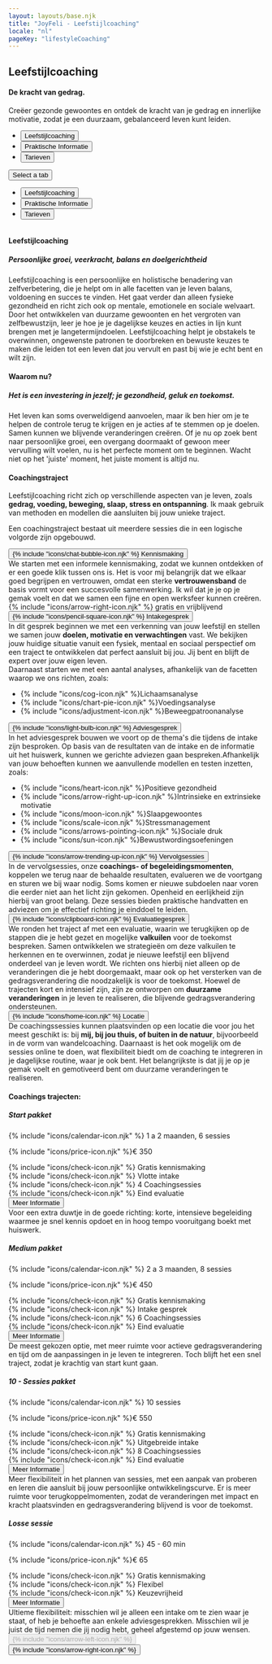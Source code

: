 ```yaml
---
layout: layouts/base.njk
title: "JoyFeli - Leefstijlcoaching"
locale: "nl"
pageKey: "lifestyleCoaching"
---
```


<!-- Hero Section -->
  <section class="hero-section">
    <div class="container position-relative ">
      <div class="row">
        <div class="col-12 position-relative m-0 p-0">
          <!-- Background image container -->
          <div class="bg-image lifestylecoach-img animate-slide-in-left"></div>
          <!-- Text overlay -->
          <div class="text-overlay lifestylecoach-text animate-slide-in-right bg-white bg-opacity-75 p-4 p-md-5">
            <h1 class="separator text-uppercase">
              <span class="d-block mb-2">
                <span><strong>Leefstijlcoaching</strong></span>
              </span>
            </h1>
              <h4>
                <span class="d-block mb-3 fst-italic">
                  <strong>De kracht van gedrag.</strong>
                </span>
              </h4>
            <p>
              Creëer gezonde gewoontes en ontdek de kracht van je gedrag en innerlijke motivatie, zodat je een duurzaam, gebalanceerd leven kunt leiden.
            </p>
          </div>
        </div>
      </div>
    </div>
  </section>

<!-- <section class="hero-section">
  
  <img src="/img/lifestylecoach_2.jpg" alt="Hero Image" class="hero-img img-fluid">
  
  <div class="hero-textbox">
    <h2 class="separator">Leefstijlcoaching</h2>
    <h2>Lorem ipsum</h2>
    <p>Lorem ipsum dolor sit amet</p>
    <p>Lorem ipsum dolor sit amet</p>
    <p>Lorem ipsum dolor sit amet</p>
    <p>Lorem ipsum dolor sit amet. lorem ipsum dolor sit amet</p>
  </div>
</section>  -->
<!-- <section class="hero-section">
  <div class="container-fluid p-xs-0">
    <div class="row gx-0 align-items-center">
      <div class="col-md-6">
        <img src="/img/lifestylecoach_2.jpg" alt="Hero Image" class="img-fluid w-100">
      </div>
      <div class="col-md-6 d-flex align-items-center justify-content-center">
        <div class="p-4">
          <h1 class="separator">Leefstijlcoaching</h1>
          <h5>Lorem ipsum</h5>
          <h5>Dolor sit amet</h5>
          <h5>Consectetur adipisicing elit</h5>
        </div>
      </div>
    </div>
  </div> -->
</section>
<div class="sun-divider">
  <span class="sun"></span>
</div>
<!-- Tabs Section -->
<section class="py-5 gray-bg tab-section">
  <div class="container">
    <div class="custom-tabs">
      <!-- Tab Navigation -->
      <ul class="nav nav-tabs justify-content-center mb-4 border-0" id="leefstijlcoachingTabs" role="tablist">
        <li class="nav-item d-none d-md-flex">
          <button class="nav-link px-4 active" id="tab-lifestyle" data-bs-toggle="tab" data-bs-target="#lifestyle" type="button" role="tab" aria-controls="lifestyle" aria-selected="true">
            Leefstijlcoaching
          </button>
        </li>
        <li class="nav-item d-none d-md-flex">
          <button class="nav-link px-4" id="tab-info" data-bs-toggle="tab" data-bs-target="#info" type="button" role="tab" aria-controls="info" aria-selected="false">
            Praktische Informatie
          </button>
        </li>
        <li class="nav-item d-none d-md-flex">
          <button class="nav-link px-4" id="tab-pricing" data-bs-toggle="tab" data-bs-target="#pricing" type="button" role="tab" aria-controls="pricing" aria-selected="false">
            Tarieven
          </button>
        </li>
      </ul>
      <!-- Dropdown Menu for sm screens -->
      <div class="dropdown d-block d-md-none text-center fs-4">
        <button
          class="btn dropdown-toggle fs-4 w-100 bg-white border"
          type="button"
          id="mobileDropdown"
          data-bs-toggle="dropdown"
          aria-expanded="false"
        >
          Select a tab
        </button>
        <ul class="dropdown-menu" aria-labelledby="mobileDropdown" role="tablist">
          <li>
            <button class="dropdown-item active fs-4" data-bs-toggle="tab" data-bs-target="#lifestyle" type="button" role="tab" aria-selected="true">
              Leefstijlcoaching
            </button>
          </li>
          <li>
            <button class="dropdown-item fs-4" data-bs-toggle="tab" data-bs-target="#info" type="button" role="tab" aria-selected="false">
              Praktische Informatie
            </button>
          </li>
          <li>
            <button class="dropdown-item fs-4" data-bs-toggle="tab" data-bs-target="#pricing" type="button" role="tab" aria-selected="false">
              Tarieven
            </button>
          </li>
        </ul>
      </div>
      <div class="tab-line"></div>
    </div>
    <div class="tab-content pt-3" id="lifestyleTabsContent" style="overflow:hidden">
      <!-- Lifestyle Coaching Tab -->
      <div class="mb-3 tab-pane fade active show" id="lifestyle" role="tabpanel" aria-labelledby="tab-lifestyle">
        <h4 class="mb-3 separator">Leefstijlcoaching</h4>
        <h5 class="mb-3"><i>Persoonlijke groei, veerkracht, balans en doelgerichtheid</i></h5>
        <p>
          Leefstijlcoaching is een persoonlijke en holistische benadering van zelfverbetering, die je helpt om in alle facetten van je leven balans, voldoening en succes te vinden. Het gaat verder dan alleen fysieke gezondheid en richt zich ook op mentale, emotionele en sociale welvaart. Door het ontwikkelen van duurzame gewoonten en het vergroten van zelfbewustzijn, leer je hoe je je dagelijkse keuzes en acties in lijn kunt brengen met je langetermijndoelen. Leefstijlcoaching helpt je obstakels te overwinnen, ongewenste patronen te doorbreken en bewuste keuzes te maken die leiden tot een leven dat jou vervult en past bij wie je echt bent en wilt zijn.   
        </p>
        <h4 class="mt-5 mb-3 separator">Waarom nu?</h4>
        <h5 class="mb-3"> <i>Het is een investering in jezelf; je gezondheid, geluk en toekomst.</i></h5>
        <p>
          Het leven kan soms overweldigend aanvoelen, maar ik ben hier om je te helpen de controle terug te krijgen en je acties af te stemmen op je doelen. Samen kunnen we blijvende veranderingen creëren. Of je nu op zoek bent naar persoonlijke groei, een overgang doormaakt of gewoon meer vervulling wilt voelen, nu is het perfecte moment om te beginnen. Wacht niet op het 'juiste' moment, het juiste moment is altijd nu. 
        </p>
      </div>
      <!-- Practical Information Tab-->
      <div class="mb-3 tab-pane fade" id="info" role="tabpanel" aria-labelledby="tab-info">
        <div class="container mt-4">
          <h4 class="fs-4 mt-5 separator">Coachingstraject</h4>
          <p>
          Leefstijlcoaching richt zich op verschillende aspecten van je leven, zoals <strong>gedrag, voeding, beweging, slaap, stress en ontspanning</strong>. Ik maak gebruik van methoden en modellen die aansluiten bij jouw unieke traject.
          </p>
          <p class="mb-5">
          Een coachingstraject bestaat uit meerdere sessies die in een logische volgorde zijn opgebouwd. 
          </p>            
          <div class="row g-4">
            <div class="col-md-6 col-lg-6">
              <div class="card">
                <div class="card-body custom-color px-2 py-3 p-lg-5">
                  <button
                    class="btn toggle-btn w-100 d-flex justify-content-between align-items-center collapsed collapsed"
                    data-bs-toggle="collapse"
                    data-bs-target="#introduction"
                    aria-expanded="false"
                  >
                    <span class="card-title fs-4">{% include "icons/chat-bubble-icon.njk" %} Kennismaking</span>
                    <span class="toggle-icon"></span>
                  </button>
                  <div class="collapse collapse-text" id="introduction">
                    <div class="mt-2">
                      We starten met een informele kennismaking, zodat we kunnen ontdekken of er een goede klik tussen ons is. Het is voor mij belangrijk dat we elkaar goed begrijpen en vertrouwen, omdat een sterke <strong>vertrouwensband</strong> de basis vormt voor een succesvolle samenwerking. Ik wil dat je je op je gemak voelt en dat we samen een fijne en open werksfeer kunnen creëren.
                      <div>{% include "icons/arrow-right-icon.njk" %} gratis en vrijblijvend</div>
                    </div>
                  </div>
                </div>
              </div>
            </div>
            <div class="col-md-6 col-lg-6">
              <div class="card">
                <div class="card-body custom-color px-2 py-3 p-lg-5">
                  <button
                    class="btn toggle-btn w-100 d-flex justify-content-between align-items-center collapsed"
                    data-bs-toggle="collapse"
                    data-bs-target="#intake"
                    aria-expanded="false"
                  >
                    <span class="card-title fs-4">{% include "icons/pencil-square-icon.njk" %} Intakegesprek</span>
                    <span class="toggle-icon"></span>
                  </button>
                  <div class="collapse collapse-text" id="intake">
                    <div class="mt-2">
                      In dit gesprek beginnen we met een verkenning van jouw leefstijl en stellen we samen jouw <strong>doelen, motivatie en verwachtingen</strong> vast. We bekijken jouw huidige situatie vanuit een fysiek, mentaal en sociaal perspectief om een traject te ontwikkelen dat perfect aansluit bij jou. Jij bent en blijft de expert over jouw eigen leven.
                      <div>Daarnaast starten we met een aantal analyses, afhankelijk van de facetten waarop we ons richten, zoals:</div>
                      <ul class="mt-3">
                        <li>{% include "icons/cog-icon.njk" %}<span>Lichaamsanalyse</span></li>
                        <li>{% include "icons/chart-pie-icon.njk" %}<span>Voedingsanalyse</span></li>
                        <li>{% include "icons/adjustment-icon.njk" %}<span>Beweegpatroonanalyse</span></li>
                      </ul>
                    </div>
                  </div>
                </div>
              </div>
            </div>
            <div class="col-md-6 col-lg-6">
              <div class="card">
                <div class="card-body custom-color px-2 py-3 p-lg-5">
                  <button
                    class="btn toggle-btn w-100 d-flex justify-content-between align-items-center collapsed"
                    data-bs-toggle="collapse"
                    data-bs-target="#consultation"
                    aria-expanded="false"
                  >
                    <span class="card-title fs-4">{% include "icons/light-bulb-icon.njk" %} Adviesgesprek</span>
                    <span class="toggle-icon"></span>
                  </button>
                  <div class="collapse collapse-text" id="consultation">
                    <div class="mt-2">
                      In het adviesgesprek bouwen we voort op de thema's die tijdens de intake zijn besproken. Op basis van de resultaten van de intake en de informatie uit het huiswerk, kunnen we gerichte adviezen gaan bespreken.Afhankelijk van jouw behoeften kunnen we aanvullende modellen en testen inzetten, zoals:
                      <ul class="mt-3">
                        <li>{% include "icons/heart-icon.njk" %}<span>Positieve gezondheid</span></li>
                        <li>{% include "icons/arrow-right-up-icon.njk" %}<span>Intrinsieke en extrinsieke motivatie</span></li>
                        <li>{% include "icons/moon-icon.njk" %}<span>Slaapgewoontes</span></li>
                        <li>{% include "icons/scale-icon.njk" %}<span>Stressmanagement</span></li>
                        <li>{% include "icons/arrows-pointing-icon.njk" %}<span>Sociale druk</span></li>
                        <li>{% include "icons/sun-icon.njk" %}<span>Bewustwordingsoefeningen</span></li>
                      </ul>
                    </div>
                  </div>
                </div>
              </div>
            </div>
            <div class="col-md-6 col-lg-6">
              <div class="card">
                <div class="card-body custom-color px-2 py-3 p-lg-5">
                  <button
                    class="btn toggle-btn w-100 d-flex justify-content-between align-items-center collapsed"
                    data-bs-toggle="collapse"
                    data-bs-target="#followUp"
                    aria-expanded="false"
                  >
                    <span class="card-title fs-4">{% include "icons/arrow-trending-up-icon.njk" %} Vervolgsessies</span>
                    <span class="toggle-icon"></span>
                  </button>
                  <div class="collapse collapse-text" id="followUp">
                    <div class="mt-2">
                      In de vervolgsessies, onze <strong>coachings- of begeleidingsmomenten</strong>, koppelen we terug naar de behaalde resultaten, evalueren we de voortgang en sturen we bij waar nodig. Soms komen er nieuwe subdoelen naar voren die eerder niet aan het licht zijn gekomen. Openheid en eerlijkheid zijn hierbij van groot belang. Deze sessies bieden praktische handvatten en adviezen om je effectief richting je einddoel te leiden.
                    </div>
                  </div>
                </div>
              </div>
            </div>
            <div class="col-md-6 col-lg-6">
              <div class="card">
                <div class="card-body custom-color px-2 py-3 p-lg-5">
                  <button
                    class="btn toggle-btn w-100 d-flex justify-content-between align-items-center collapsed"
                    data-bs-toggle="collapse"
                    data-bs-target="#evaluation"
                    aria-expanded="false"
                  >
                    <span class="card-title fs-4">{% include "icons/clipboard-icon.njk" %} Evaluatiegesprek</span>
                    <span class="toggle-icon"></span>
                  </button>
                  <div class="collapse collapse-text" id="evaluation">
                    <div class="mt-2">
                      We ronden het traject af met een evaluatie, waarin we terugkijken op de stappen die je hebt gezet en mogelijke <strong>valkuilen</strong> voor de toekomst bespreken. Samen ontwikkelen we strategieën om deze valkuilen te herkennen en te overwinnen, zodat je nieuwe leefstijl een blijvend onderdeel van je leven wordt. We richten ons hierbij niet alleen op de veranderingen die je hebt doorgemaakt, maar ook op het versterken van de gedragsverandering die noodzakelijk is voor de toekomst. Hoewel de trajecten kort en intensief zijn, zijn ze ontworpen om <strong>duurzame veranderingen</strong> in je leven te realiseren, die blijvende gedragsverandering ondersteunen.
                    </div>
                  </div>
                </div>
              </div>
            </div>
            <div class="col-md-6 col-lg-6">
              <div class="card">
                <div class="card-body custom-color px-2 py-3 p-lg-5">
                  <button
                    class="btn toggle-btn w-100 d-flex justify-content-between align-items-center collapsed"
                    data-bs-toggle="collapse"
                    data-bs-target="#location"
                    aria-expanded="false"
                  >
                    <span class="card-title fs-4">{% include "icons/home-icon.njk" %} Locatie</span>
                    <span class="toggle-icon"></span>
                  </button>
                  <div class="collapse collapse-text" id="location">
                    <div class="mt-2">
                      De coachingssessies kunnen plaatsvinden op een locatie die voor jou het meest geschikt is: bij <strong>mij, bij jou thuis, of buiten in de natuur</strong>, bijvoorbeeld in de vorm van wandelcoaching. Daarnaast is het ook mogelijk om de sessies online te doen, wat flexibiliteit biedt om de coaching te integreren in je dagelijkse routine, waar je ook bent. Het belangrijkste is dat jij je op je gemak voelt en gemotiveerd bent om duurzame veranderingen te realiseren. 
                    </div>
                  </div>
                </div>
              </div>
            </div>
          </div>
        </div>
      </div>
      <!-- Pricing tab -->
      <div class="mb-3 tab-pane fade" id="pricing" role="tabpanel" aria-labelledby="tab-pricing">
          <h4>Coachings trajecten:</h4>
          <div class="row g-4">
            <!-- Start pakket Card -->
            <div class="col-md-6 col-lg-6">
                <div class="card">
                    <div class="card-body custom-color p-4 p-lg-5">
                        <h5 class="card-title text-center fs-4">Start pakket</h5>
                        <p class="card-text fs-lg-4">
                          {% include "icons/calendar-icon.njk" %}
                          <span class="px-lg-3">1 a 2 maanden, 6 sessies</span>
                        </p>
                        <p class="card-text fs-lg-4">
                          {% include "icons/price-icon.njk" %}<span class="px-lg-3">€ 350</span>
                        </p>
                        <div class="card-text">
                          <div>
                            {% include "icons/check-icon.njk" %}
                            <span class="px-lg-3">Gratis kennismaking</span>
                          </div>
                          <div>
                            {% include "icons/check-icon.njk" %}
                            <span class="px-lg-3">Vlotte intake</span>
                          </div>
                          <div>
                            {% include "icons/check-icon.njk" %}
                            <span class="px-lg-3">4 Coachingsessies</span>
                          </div>
                          <div>
                            {% include "icons/check-icon.njk" %}
                            <span class="px-lg-3">Eind evaluatie</span>
                          </div>
                          <button
                            class="btn toggle-btn w-100 d-flex justify-content-center align-items-center collapsed"
                            data-bs-toggle="collapse"
                            data-bs-target="#startPakket"
                            aria-expanded="false"
                          >
                            <span class="fs-lg-4 visually-hidden">Meer Informatie</span>
                            <span class="toggle-icon"></span>
                          </button>
                          <div class="collapse collapse-text" id="startPakket">
                            <div class="mt-2">
                              Voor een extra duwtje in de goede richting:   korte,  intensieve begeleiding waarmee je snel kennis opdoet en in hoog tempo vooruitgang boekt met huiswerk.
                            </div>
                          </div>
                        </div>
                    </div>
                </div>
            </div>
            <!-- Medium Pakket Card -->
            <div class="col-md-6 col-lg-6">
                <div class="card">
                    <div class="card-body custom-color p-4 p-lg-5">
                        <h5 class="card-title text-center fs-4">Medium pakket</h5>
                        <p class="card-text fs-lg-4">
                          {% include "icons/calendar-icon.njk" %}
                          <span class="px-lg-3">2 a 3 maanden, 8 sessies</span>
                        </p>
                        <p class="card-text fs-lg-4">
                          {% include "icons/price-icon.njk" %}<span class="px-lg-3">€ 450</span>
                        </p>
                        <div class="card-text">
                          <div>
                            {% include "icons/check-icon.njk" %}
                            <span class="px-lg-3">Gratis kennismaking</span>
                          </div>
                          <div>
                            {% include "icons/check-icon.njk" %}
                            <span class="px-lg-3">Intake gesprek</span>
                          </div>
                          <div>
                            {% include "icons/check-icon.njk" %}
                            <span class="px-lg-3">6 Coachingsessies</span>
                          </div>
                          <div>
                            {% include "icons/check-icon.njk" %}
                            <span class="px-lg-3">Eind evaluatie</span>
                          </div>
                          <button
                            class="btn toggle-btn w-100 d-flex justify-content-center align-items-center collapsed"
                            data-bs-toggle="collapse"
                            data-bs-target="#mediumPakket"
                            aria-expanded="false"
                          >
                            <span class="fs-lg-4 visually-hidden">Meer Informatie</span>
                            <span class="toggle-icon"></span>
                          </button>
                          <div class="collapse collapse-text" id="mediumPakket">
                            <div class="mt-2">
                            De meest gekozen optie, met meer ruimte voor actieve gedragsverandering en tijd om de aanpassingen in je leven te integreren. Toch blijft het een snel traject, zodat je krachtig van start kunt gaan.
                            </div>
                          </div>
                        </div>
                    </div>
                </div>
            </div>
            <!-- 10 - Sessies Pakket Card -->
            <div class="col-md-6 col-lg-6">
                <div class="card">
                    <div class="card-body custom-color p-4 p-lg-5">
                        <h5 class="card-title text-center fs-4">10 - Sessies pakket</h5>
                        <p class="card-text fs-lg-4">
                          {% include "icons/calendar-icon.njk" %}
                          <span class="px-lg-3"> 10 sessies</span>
                        </p>
                        <p class="card-text fs-lg-4">
                          {% include "icons/price-icon.njk" %}<span class="px-lg-3">€ 550</span>
                        </p>
                        <div class="card-text">
                          <div>
                            {% include "icons/check-icon.njk" %}
                            <span class="px-lg-3">Gratis kennismaking</span>
                          </div>
                          <div>
                            {% include "icons/check-icon.njk" %}
                            <span class="px-lg-3">Uitgebreide intake</span>
                          </div>
                          <div>
                            {% include "icons/check-icon.njk" %}
                            <span class="px-lg-3">8 Coachingsessies</span>
                          </div>
                          <div>
                            {% include "icons/check-icon.njk" %}
                            <span class="px-lg-3">Eind evaluatie</span>
                          </div>
                          <button
                            class="btn toggle-btn w-100 d-flex justify-content-center align-items-center collapsed"
                            data-bs-toggle="collapse"
                            data-bs-target="#tenSessiesPakket"
                            aria-expanded="false"
                          >
                            <span class="fs-lg-4 visually-hidden">Meer Informatie</span>
                            <span class="toggle-icon"></span>
                          </button>
                          <div class="collapse collapse-text" id="tenSessiesPakket">
                            <div class="mt-2">
                              Meer flexibiliteit in het plannen van sessies, met een aanpak van proberen en leren die aansluit bij jouw persoonlijke ontwikkelingscurve. Er is meer ruimte voor terugkoppelmomenten, zodat de veranderingen met impact en kracht plaatsvinden en gedragsverandering blijvend is voor de toekomst.
                            </div>
                          </div>
                        </div>
                    </div>
                </div>
            </div>
            <!-- Losse sessie Card -->
            <div class="col-md-6 col-lg-6">
                <div class="card">
                    <div class="card-body custom-color p-4 p-lg-5">
                        <h5 class="card-title text-center fs-4">Losse sessie</h5>
                        <p class="card-text fs-lg-4">
                          {% include "icons/calendar-icon.njk" %}
                          <span class="px-lg-3">45 - 60 min</span>
                        </p>
                        <p class="card-text fs-4">
                          {% include "icons/price-icon.njk" %}<span class="px-lg-3">€ 65</span>
                        </p>
                        <div class="card-text">
                          <div>
                            {% include "icons/check-icon.njk" %}
                            <span class="px-lg-3">Gratis kennismaking</span>
                          </div>
                          <div>
                            {% include "icons/check-icon.njk" %}
                            <span class="px-lg-3">Flexibel</span>
                          </div>
                          <div>
                            {% include "icons/check-icon.njk" %}
                            <span class="px-lg-3">Keuzevrijheid</span>
                          </div>
                          <button
                            class="btn toggle-btn w-100 d-flex justify-content-center align-items-center collapsed"
                            data-bs-toggle="collapse"
                            data-bs-target="#singlePakket"
                            aria-expanded="false"
                          >
                            <span class="fs-lg-4 visually-hidden">Meer Informatie</span>
                            <span class="toggle-icon"></span>
                          </button>
                          <div class="collapse collapse-text" id="singlePakket">
                            Ultieme flexibiliteit: misschien wil je alleen een intake om te zien waar je staat, of heb je behoefte aan enkele adviesgesprekken. Misschien wil je juist de tijd nemen die jij nodig hebt, geheel afgestemd op jouw wensen.
                          </div>
                        </div>
                    </div>
                </div>
            </div>
        </div>
      </div>
    </div>
  </div>
  <!-- Navigation buttons -->
  <div class="mt-3 text-center">
    <button id="prevTabBtn" class="btn custom-btn mx-3 fs-5" disabled>{% include "icons/arrow-left-icon.njk" %}</button>
    <button id="nextTabBtn" class="btn custom-btn mx-3 fs-5">{% include "icons/arrow-right-icon.njk" %}</button>
  </div>
</section>